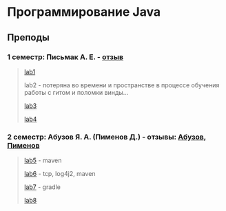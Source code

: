 # Программирование Java

## Преподы

### 1 семестр: Письмак А. Е. - [отзыв](../README.md#Письмак-А-Е)

> [lab1](lab1)
>
> lab2 - потеряна во времени и пространстве в процессе обучения работы с гитом  и поломки винды...
>
> [lab3](lab3)
>
>[lab4](lab4)

### 2 семестр: Абузов Я. А. (Пименов Д.) - отзывы: [Абузов](../README.md#"Абузов-Я-А"), [Пименов](../README.md#Пименов-Д)

> [lab5](lab5) - maven
>
> [lab6](lab6) - tcp, log4j2, maven
>
> [lab7](lab7) - gradle
>
> [lab8](lab8)
